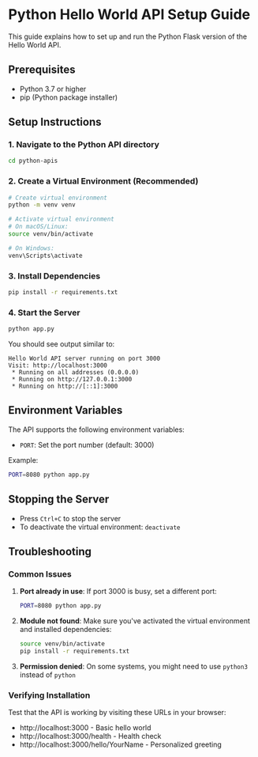 # Python Hello World API Setup Guide

This guide explains how to set up and run the Python Flask version of the Hello World API.

## Prerequisites

- Python 3.7 or higher
- pip (Python package installer)

## Setup Instructions

### 1. Navigate to the Python API directory
```bash
cd python-apis
```

### 2. Create a Virtual Environment (Recommended)
```bash
# Create virtual environment
python -m venv venv

# Activate virtual environment
# On macOS/Linux:
source venv/bin/activate

# On Windows:
venv\Scripts\activate
```

### 3. Install Dependencies
```bash
pip install -r requirements.txt
```

### 4. Start the Server
```bash
python app.py
```

You should see output similar to:
```
Hello World API server running on port 3000
Visit: http://localhost:3000
 * Running on all addresses (0.0.0.0)
 * Running on http://127.0.0.1:3000
 * Running on http://[::1]:3000
```

## Environment Variables

The API supports the following environment variables:

- `PORT`: Set the port number (default: 3000)

Example:
```bash
PORT=8080 python app.py
```

## Stopping the Server

- Press `Ctrl+C` to stop the server
- To deactivate the virtual environment: `deactivate`

## Troubleshooting

### Common Issues

1. **Port already in use**: If port 3000 is busy, set a different port:
   ```bash
   PORT=8080 python app.py
   ```

2. **Module not found**: Make sure you've activated the virtual environment and installed dependencies:
   ```bash
   source venv/bin/activate
   pip install -r requirements.txt
   ```

3. **Permission denied**: On some systems, you might need to use `python3` instead of `python`

### Verifying Installation

Test that the API is working by visiting these URLs in your browser:
- http://localhost:3000 - Basic hello world
- http://localhost:3000/health - Health check
- http://localhost:3000/hello/YourName - Personalized greeting